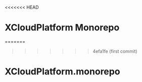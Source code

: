 <<<<<<< HEAD
# XCloudPlatform Monorepo

=======
>>>>>>> 4efa1fe (first commit)
# XCloudPlatform.monorepo
